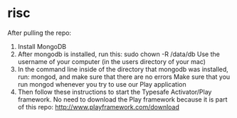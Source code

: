 risc
====
After pulling the repo:
1.  Install MongoDB
2.  After mongodb is installed, run this: sudo chown -R <your-username> /data/db
Use the username of your computer (in the users directory of your mac)
3.  In the command line inside of the directory that mongodb was installed, run: mongod, and make sure that there are no errors
Make sure that you run mongod whenever you try to use our Play application
4.  Then follow these instructions to start the Typesafe Activator/Play framework.  No need to download the Play framework because it is part of this repo:  http://www.playframework.com/download